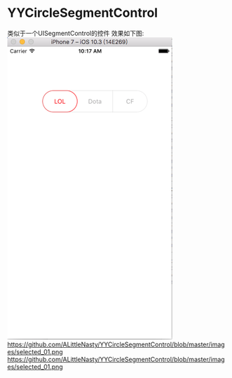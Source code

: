 # YYCircleSegmentControl
类似于一个UISegmentControl的控件
效果如下图:
![image](https://github.com/ALittleNasty/YYCircleSegmentControl/blob/master/images/selected_01.png)
https://github.com/ALittleNasty/YYCircleSegmentControl/blob/master/images/selected_01.png
https://github.com/ALittleNasty/YYCircleSegmentControl/blob/master/images/selected_01.png
